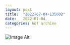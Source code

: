 ```yaml
---
layout:	post
title:	"2022-07-04-135602"
date:	2022-07-04
categories:	kof archive
---
```


![Image Alt](https://k0f.github.io/assets/2022-07-04-135602.jpg)
